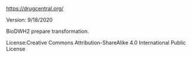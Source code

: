 https://drugcentral.org/

Version: 9/18/2020

BioDWH2 prepare transformation.

License:Creative Commons Attribution-ShareAlike 4.0 International Public License